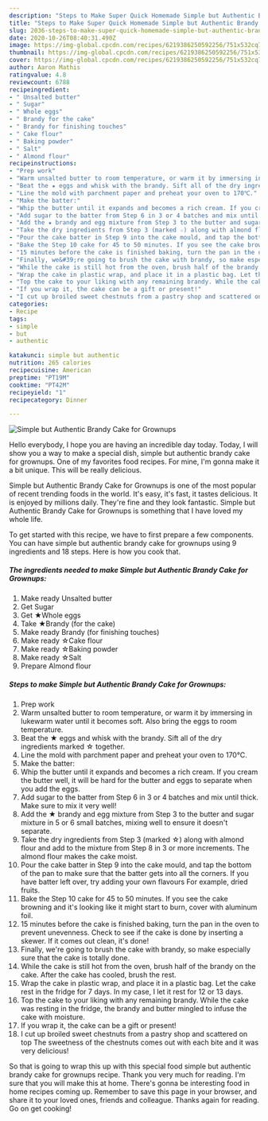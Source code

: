 ```yaml
---
description: "Steps to Make Super Quick Homemade Simple but Authentic Brandy Cake for Grownups"
title: "Steps to Make Super Quick Homemade Simple but Authentic Brandy Cake for Grownups"
slug: 2036-steps-to-make-super-quick-homemade-simple-but-authentic-brandy-cake-for-grownups
date: 2020-10-26T08:40:31.490Z
image: https://img-global.cpcdn.com/recipes/6219386250592256/751x532cq70/simple-but-authentic-brandy-cake-for-grownups-recipe-main-photo.jpg
thumbnail: https://img-global.cpcdn.com/recipes/6219386250592256/751x532cq70/simple-but-authentic-brandy-cake-for-grownups-recipe-main-photo.jpg
cover: https://img-global.cpcdn.com/recipes/6219386250592256/751x532cq70/simple-but-authentic-brandy-cake-for-grownups-recipe-main-photo.jpg
author: Aaron Mathis
ratingvalue: 4.8
reviewcount: 6788
recipeingredient:
- " Unsalted butter"
- " Sugar"
- " Whole eggs"
- " Brandy for the cake"
- " Brandy for finishing touches"
- " Cake flour"
- " Baking powder"
- " Salt"
- " Almond flour"
recipeinstructions:
- "Prep work"
- "Warm unsalted butter to room temperature, or warm it by immersing in lukewarm water until it becomes soft. Also bring the eggs to room temperature."
- "Beat the ★ eggs and whisk with the brandy. Sift all of the dry ingredients marked ☆ together."
- "Line the mold with parchment paper and preheat your oven to 170℃."
- "Make the batter:"
- "Whip the butter until it expands and becomes a rich cream. If you cream the butter well, it will be hard for the butter and eggs to separate when you add the eggs."
- "Add sugar to the batter from Step 6 in 3 or 4 batches and mix until thick. Make sure to mix it very well!"
- "Add the ★ brandy and egg mixture from Step 3 to the butter and sugar mixture in 5 or 6 small batches, mixing well to ensure it doesn&#39;t separate."
- "Take the dry ingredients from Step 3 (marked ☆) along with almond flour and add to the mixture from Step 8 in 3 or more increments. The almond flour makes the cake moist."
- "Pour the cake batter in Step 9 into the cake mould, and tap the bottom of the pan to make sure that the batter gets into all the corners. If you have batter left over, try adding your own flavours For example, dried fruits."
- "Bake the Step 10 cake for 45 to 50 minutes. If you see the cake browning and it&#39;s looking like it might start to burn, cover with aluminum foil."
- "15 minutes before the cake is finished baking, turn the pan in the oven to prevent unevenness. Check to see if the cake is done by inserting a skewer. If it comes out clean, it&#39;s done!"
- "Finally, we&#39;re going to brush the cake with brandy, so make especially sure that the cake is totally done."
- "While the cake is still hot from the oven, brush half of the brandy on the cake. After the cake has cooled, brush the rest."
- "Wrap the cake in plastic wrap, and place it in a plastic bag. Let the cake rest in the fridge for 7 days. In my case, I let it rest for 12 or 13 days."
- "Top the cake to your liking with any remaining brandy. While the cake was resting in the fridge, the brandy and butter mingled to infuse the cake with moisture."
- "If you wrap it, the cake can be a gift or present!"
- "I cut up broiled sweet chestnuts from a pastry shop and scattered on top The sweetness of the chestnuts comes out with each bite and it was very delicious!"
categories:
- Recipe
tags:
- simple
- but
- authentic

katakunci: simple but authentic 
nutrition: 265 calories
recipecuisine: American
preptime: "PT19M"
cooktime: "PT42M"
recipeyield: "1"
recipecategory: Dinner

---
```



![Simple but Authentic Brandy Cake for Grownups](https://img-global.cpcdn.com/recipes/6219386250592256/751x532cq70/simple-but-authentic-brandy-cake-for-grownups-recipe-main-photo.jpg)

Hello everybody, I hope you are having an incredible day today. Today, I will show you a way to make a special dish, simple but authentic brandy cake for grownups. One of my favorites food recipes. For mine, I'm gonna make it a bit unique. This will be really delicious.

Simple but Authentic Brandy Cake for Grownups is one of the most popular of recent trending foods in the world. It's easy, it's fast, it tastes delicious. It is enjoyed by millions daily. They're fine and they look fantastic. Simple but Authentic Brandy Cake for Grownups is something that I have loved my whole life.




To get started with this recipe, we have to first prepare a few components. You can have simple but authentic brandy cake for grownups using 9 ingredients and 18 steps. Here is how you cook that.

<!--inarticleads1-->

##### The ingredients needed to make Simple but Authentic Brandy Cake for Grownups:

1. Make ready  Unsalted butter
1. Get  Sugar
1. Get  ★Whole eggs
1. Take  ★Brandy (for the cake)
1. Make ready  Brandy (for finishing touches)
1. Make ready  ☆Cake flour
1. Make ready  ☆Baking powder
1. Make ready  ☆Salt
1. Prepare  Almond flour




<!--inarticleads2-->

##### Steps to make Simple but Authentic Brandy Cake for Grownups:

1. Prep work
1. Warm unsalted butter to room temperature, or warm it by immersing in lukewarm water until it becomes soft. Also bring the eggs to room temperature.
1. Beat the ★ eggs and whisk with the brandy. Sift all of the dry ingredients marked ☆ together.
1. Line the mold with parchment paper and preheat your oven to 170℃.
1. Make the batter:
1. Whip the butter until it expands and becomes a rich cream. If you cream the butter well, it will be hard for the butter and eggs to separate when you add the eggs.
1. Add sugar to the batter from Step 6 in 3 or 4 batches and mix until thick. Make sure to mix it very well!
1. Add the ★ brandy and egg mixture from Step 3 to the butter and sugar mixture in 5 or 6 small batches, mixing well to ensure it doesn&#39;t separate.
1. Take the dry ingredients from Step 3 (marked ☆) along with almond flour and add to the mixture from Step 8 in 3 or more increments. The almond flour makes the cake moist.
1. Pour the cake batter in Step 9 into the cake mould, and tap the bottom of the pan to make sure that the batter gets into all the corners. If you have batter left over, try adding your own flavours For example, dried fruits.
1. Bake the Step 10 cake for 45 to 50 minutes. If you see the cake browning and it&#39;s looking like it might start to burn, cover with aluminum foil.
1. 15 minutes before the cake is finished baking, turn the pan in the oven to prevent unevenness. Check to see if the cake is done by inserting a skewer. If it comes out clean, it&#39;s done!
1. Finally, we&#39;re going to brush the cake with brandy, so make especially sure that the cake is totally done.
1. While the cake is still hot from the oven, brush half of the brandy on the cake. After the cake has cooled, brush the rest.
1. Wrap the cake in plastic wrap, and place it in a plastic bag. Let the cake rest in the fridge for 7 days. In my case, I let it rest for 12 or 13 days.
1. Top the cake to your liking with any remaining brandy. While the cake was resting in the fridge, the brandy and butter mingled to infuse the cake with moisture.
1. If you wrap it, the cake can be a gift or present!
1. I cut up broiled sweet chestnuts from a pastry shop and scattered on top The sweetness of the chestnuts comes out with each bite and it was very delicious!




So that is going to wrap this up with this special food simple but authentic brandy cake for grownups recipe. Thank you very much for reading. I'm sure that you will make this at home. There's gonna be interesting food in home recipes coming up. Remember to save this page in your browser, and share it to your loved ones, friends and colleague. Thanks again for reading. Go on get cooking!

